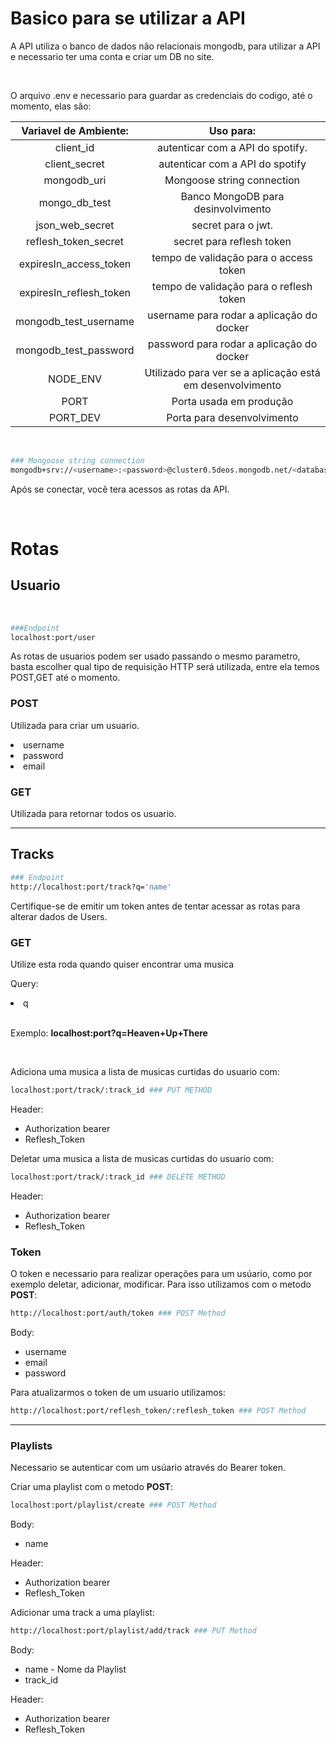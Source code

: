 # Basico para se utilizar a API

A API utiliza o banco de dados não relacionais mongodb, para utilizar a API e necessario ter uma conta e criar um DB no site.

<br>

<p>O arquivo .env e necessario para guardar as credenciais do codigo, até o momento, elas são:</p>

|   Variavel de Ambiente: |                            Uso para:                          |
|:-----------------------:|:--------------------------------------------------------------:|
|       client_id        |                 autenticar com a API do spotify.                |
|      client_secret      |                autenticar com a API do spotify
|       mongodb_uri       |                   Mongoose string connection                   |
|      mongo_db_test      |               Banco MongoDB para desinvolvimento               |
|     json_web_secret     |                       secret para o jwt.                       |
|   reflesh_token_secret  |                    secret para reflesh token                   |
|  expiresIn_access_token |             tempo de validação para o access token             |
| expiresIn_reflesh_token |             tempo de validação para o reflesh token            |
|  mongodb_test_username  |            username para rodar a aplicação do docker           |
|  mongodb_test_password  |            password para rodar a aplicação do docker           |
|         NODE_ENV        |    Utilizado para ver se a aplicação está em desenvolvimento   |
|           PORT          |                     Porta usada em produção                    |
|         PORT_DEV        |                   Porta para desenvolvimento                   |

<br>

```bash
### Mongoose string connection
mongodb+srv://<username>:<password>@cluster0.5deos.mongodb.net/<database>
```
Após se conectar, você tera acessos as rotas da API.

</br>

# Rotas

## Usuario

<br>

```bash
###Endpoint
localhost:port/user
```

As rotas de usuarios podem ser usado passando o mesmo parametro, basta escolher qual tipo de requisição HTTP será utilizada, entre ela temos POST,GET até o momento.
</br>

### POST 
<p>Utilizada para criar um usuario. </p>


<li>username</li>
<li>password</li>
<li>email</li>

### GET

<p>Utilizada para retornar todos os usuario.


</br>

<hr>

## Tracks

```bash
### Endpoint
http://localhost:port/track?q='name'
```


<p>Certifique-se de emitir um token antes de tentar acessar as rotas para alterar dados de Users.
</p>


### GET
<p>Utilize esta roda quando quiser encontrar uma musica</p>


Query:

<li>q</li>
<br/>

Exemplo: <strong>localhost:port?q=Heaven+Up+There</strong>

<br/>

<p>Adiciona uma musica a lista de musicas curtidas do usuario com:</p>

```bash
localhost:port/track/:track_id ### PUT METHOD
```

Header:
<ul>
    <li>Authorization bearer</li>
    <li>Reflesh_Token</li>
</ul>

<p>Deletar uma musica a lista de musicas curtidas do usuario com:</p>

```bash
localhost:port/track/:track_id ### DELETE METHOD
```

Header:
<ul>
    <li>Authorization bearer</li>
    <li>Reflesh_Token</li>
</ul>


### Token

<p>O token e necessario para realizar operações para um usúario, como por exemplo deletar, adicionar, modificar. Para isso utilizamos com o metodo <strong>POST</strong>:</p>

```bash
http://localhost:port/auth/token ### POST Method
```
Body:

<ul>
    <li>username</li>
    <li>email</li>
    <li>password</li>
</ul>



Para atualizarmos o token de um usuario utilizamos:

```bash
http://localhost:port/reflesh_token/:reflesh_token ### POST Method
```

<hr>

### Playlists

Necessario se autenticar com um usúario através do Bearer token. </br>


Criar uma playlist com o metodo <strong>POST</strong>:

```bash
localhost:port/playlist/create ### POST Method
```
<p>Body:</p>

<ul>
    <li>name</li>

</ul>

<p>Header:</p>
<ul>
    <li>Authorization bearer</li>
    <li>Reflesh_Token</li>
</ul>

Adicionar uma track a uma playlist:

```bash
http://localhost:port/playlist/add/track ### PUT Method
```
<p>Body:</p>

<ul>
    <li>name - Nome da Playlist </li>
     <li>track_id</li>

</ul>


<p>Header:</p>
<ul>
    <li>Authorization bearer</li>
    <li>Reflesh_Token</li>
</ul>
